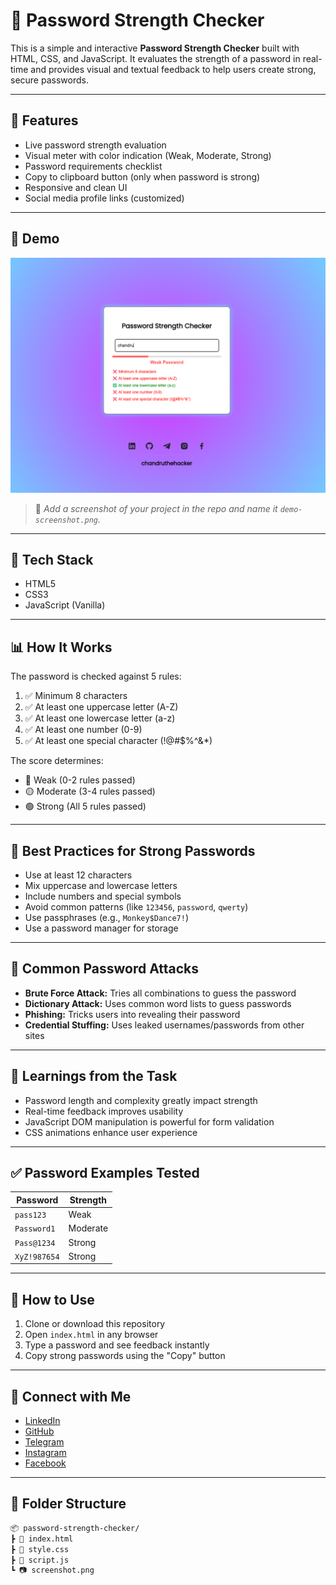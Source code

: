 # 🔐 Password Strength Checker

This is a simple and interactive **Password Strength Checker** built with HTML, CSS, and JavaScript. It evaluates the strength of a password in real-time and provides visual and textual feedback to help users create strong, secure passwords.

---

## 🌟 Features

- Live password strength evaluation
- Visual meter with color indication (Weak, Moderate, Strong)
- Password requirements checklist
- Copy to clipboard button (only when password is strong)
- Responsive and clean UI
- Social media profile links (customized)

---

## 📸 Demo

![Password Checker Demo](assets/demo-screenshot.png)

> 📌 *Add a screenshot of your project in the repo and name it `demo-screenshot.png`.*

---

## 🔧 Tech Stack

- HTML5
- CSS3
- JavaScript (Vanilla)

---

## 📊 How It Works

The password is checked against 5 rules:
1. ✅ Minimum 8 characters
2. ✅ At least one uppercase letter (A-Z)
3. ✅ At least one lowercase letter (a-z)
4. ✅ At least one number (0-9)
5. ✅ At least one special character (!@#$%^&*)

The score determines:
- 🔴 Weak (0-2 rules passed)
- 🟡 Moderate (3-4 rules passed)
- 🟢 Strong (All 5 rules passed)

---

## 📌 Best Practices for Strong Passwords

- Use at least 12 characters
- Mix uppercase and lowercase letters
- Include numbers and special symbols
- Avoid common patterns (like `123456`, `password`, `qwerty`)
- Use passphrases (e.g., `Monkey$Dance7!`)
- Use a password manager for storage

---

## 🔐 Common Password Attacks

- **Brute Force Attack:** Tries all combinations to guess the password
- **Dictionary Attack:** Uses common word lists to guess passwords
- **Phishing:** Tricks users into revealing their password
- **Credential Stuffing:** Uses leaked usernames/passwords from other sites

---

## 🧠 Learnings from the Task

- Password length and complexity greatly impact strength
- Real-time feedback improves usability
- JavaScript DOM manipulation is powerful for form validation
- CSS animations enhance user experience

---

## ✅ Password Examples Tested

| Password          | Strength  |
|------------------|-----------|
| `pass123`        | Weak      |
| `Password1`      | Moderate  |
| `Pass@1234`      | Strong    |
| `XyZ!987654`     | Strong    |

---

## 🚀 How to Use

1. Clone or download this repository
2. Open `index.html` in any browser
3. Type a password and see feedback instantly
4. Copy strong passwords using the "Copy" button

---

## 🔗 Connect with Me

- [LinkedIn](https://www.linkedin.com/in/chandraprakash87/)
- [GitHub](https://github.com/chandruthehacker)
- [Telegram](https://t.me/cyberchandru)
- [Instagram](https://www.instagram.com/dgl_chandru)
- [Facebook](https://www.facebook.com/chandru87125)

---

## 📁 Folder Structure
```txt
📦 password-strength-checker/
┣ 📜 index.html
┣ 📜 style.css
┣ 📜 script.js
┗ 📷 screenshot.png
```
